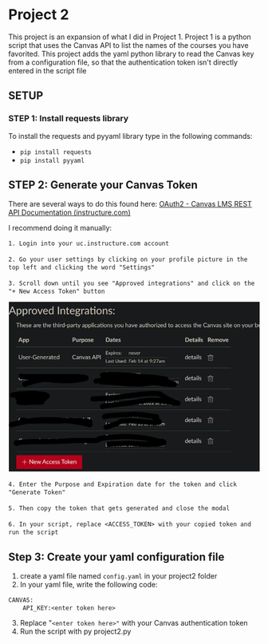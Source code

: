 # Project 2

This project is an expansion of what I did in Project 1. Project 1 is a python script that uses the Canvas API to list the names of the courses you have favorited. This project adds the yaml python library to read the Canvas key from a configuration file, so that the authentication token isn't directly entered in the script file

## SETUP

### STEP 1: Install requests library

To install the requests and pyyaml library type in the following commands:

* `pip install requests`
* `pip install pyyaml`

## STEP 2: Generate your Canvas Token

There are several ways to do this found here: [OAuth2 - Canvas LMS REST API Documentation (instructure.com)](https://canvas.instructure.com/doc/api/file.oauth.html#oauth2-flow-0)

I recommend doing it manually:

    1. Login into your uc.instructure.com account

    2. Go your user settings by clicking on your profile picture in the top left and clicking the word "Settings"

    3. Scroll down until you see "Approved integrations" and click on the "+ New Access Token" button

![1676385148623](image/README/1676385148623.png)

    4. Enter the Purpose and Expiration date for the token and click "Generate Token"

    5. Then copy the token that gets generated and close the modal

    6. In your script, replace <ACCESS_TOKEN> with your copied token and run the script

## Step 3: Create your yaml configuration file

1. create a yaml file named `config.yaml` in your project2 folder
2. In your yaml file, write the following code:

```
CANVAS:
	API_KEY:<enter token here>
```

3. Replace "`<enter token here>"` with your Canvas authentication token
4. Run the script with py project2.py
